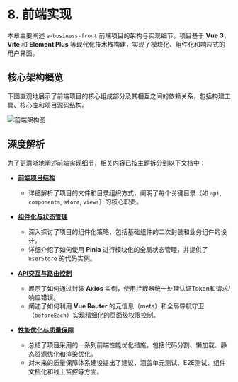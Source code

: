 # 8. 前端实现

本章主要阐述 `e-business-front` 前端项目的架构与实现细节。项目基于 **Vue 3**、**Vite** 和 **Element Plus** 等现代化技术栈构建，实现了模块化、组件化和响应式的用户界面。

## 核心架构概览

下图直观地展示了前端项目的核心组成部分及其相互之间的依赖关系，包括构建工具、核心库和项目源码结构。

![前端架构图](./frontend_architecture.puml)

## 深度解析

为了更清晰地阐述前端实现细节，相关内容已按主题拆分到以下文档中：

*   **[前端项目结构](./project_structure.md)**
    *   详细解析了项目的文件和目录组织方式，阐明了每个关键目录（如 `api`, `components`, `store`, `views`）的核心职责。

*   **[组件化与状态管理](./components_and_state.md)**
    *   深入探讨了项目的组件化策略，包括基础组件的二次封装和业务组件的设计。
    *   详细介绍了如何使用 **Pinia** 进行模块化的全局状态管理，并提供了 `userStore` 的代码实例。

*   **[API交互与路由控制](./api_and_routing.md)**
    *   展示了如何通过封装 **Axios** 实例，使用拦截器统一处理认证Token和请求/响应错误。
    *   阐述了如何利用 **Vue Router** 的元信息（meta）和全局导航守卫（`beforeEach`）实现精细化的页面级权限控制。

*   **[性能优化与质量保障](./performance_and_testing.md)**
    *   总结了项目采用的一系列前端性能优化措施，包括代码分割、懒加载、静态资源优化和渲染优化。
    *   对未来的质量保障体系建设提出了建议，涵盖单元测试、E2E测试、组件文档化和线上监控等方面。 